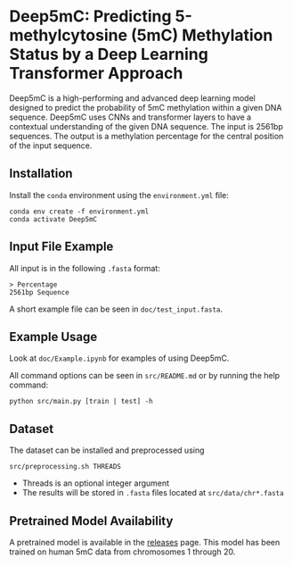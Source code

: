 # Deep5mC: Predicting 5-methylcytosine (5mC) Methylation Status by a Deep Learning Transformer Approach

Deep5mC is a high-performing and advanced deep learning model designed to predict the probability of 5mC methylation within a given DNA sequence. Deep5mC uses CNNs and transformer layers to have a contextual understanding of the given DNA sequence. The input is 2561bp sequences. The output is a methylation percentage for the central position of the input sequence.

## Installation

Install the `conda` environment using the `environment.yml` file:
```
conda env create -f environment.yml
conda activate Deep5mC
```

## Input File Example

All input is in the following `.fasta` format:
```
> Percentage
2561bp Sequence
```
A short example file can be seen in `doc/test_input.fasta`.

## Example Usage

Look at `doc/Example.ipynb` for examples of using Deep5mC. </br>

All command options can be seen in `src/README.md` or by running the help command:
```
python src/main.py [train | test] -h
```

## Dataset

The dataset can be installed and preprocessed using

```
src/preprocessing.sh THREADS
```

- Threads is an optional integer argument
- The results will be stored in `.fasta` files located at `src/data/chr*.fasta`

## Pretrained Model Availability

A pretrained model is available in the [releases](https://github.com/qgenlab/Deep5mC/releases) page. This model has been trained on human 5mC data from chromosomes 1 through 20.

